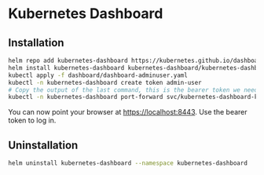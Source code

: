 # Kubernetes Dashboard

## Installation

``` bash
helm repo add kubernetes-dashboard https://kubernetes.github.io/dashboard/
helm install kubernetes-dashboard kubernetes-dashboard/kubernetes-dashboard --create-namespace --namespace kubernetes-dashboard
kubectl apply -f dashboard/dashboard-adminuser.yaml
kubectl -n kubernetes-dashboard create token admin-user
# Copy the output of the last command, this is the bearer token we need to log in.
kubectl -n kubernetes-dashboard port-forward svc/kubernetes-dashboard-kong-proxy 8443:443
```

You can now point your browser at <https://localhost:8443>. Use the bearer token to log in.

## Uninstallation

``` bash
helm uninstall kubernetes-dashboard --namespace kubernetes-dashboard
```
